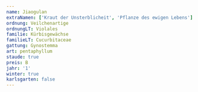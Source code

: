 ```yaml
---
name: Jiaogulan
extraNamen: ['Kraut der Unsterblicheit', 'Pflanze des ewigen Lebens']
ordnung: Veilchenartige
ordnungLT: Violales
familie: Kürbisgewächse
familieLT: Cucurbitaceae
gattung: Gynostemma
art: pentaphyllum
staude: true
preis: B
jahr: '1'
winter: true
karlsgarten: false
---
```

